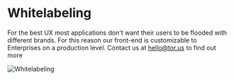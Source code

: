 # Whitelabeling

For the best UX most applications don't want their users to be flooded with different brands. For this reason our front-end is customizable to Enterprises on a production level. Contact us at hello@tor.us to find out more

![Whitelabeling](../../.gitbook/assets/whitelabeling.png)

